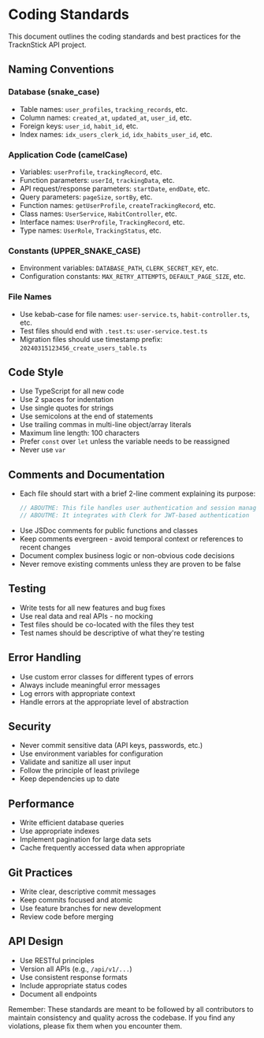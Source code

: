# Coding Standards

This document outlines the coding standards and best practices for the TracknStick API project.

## Naming Conventions

### Database (snake_case)

- Table names: `user_profiles`, `tracking_records`, etc.
- Column names: `created_at`, `updated_at`, `user_id`, etc.
- Foreign keys: `user_id`, `habit_id`, etc.
- Index names: `idx_users_clerk_id`, `idx_habits_user_id`, etc.

### Application Code (camelCase)

- Variables: `userProfile`, `trackingRecord`, etc.
- Function parameters: `userId`, `trackingData`, etc.
- API request/response parameters: `startDate`, `endDate`, etc.
- Query parameters: `pageSize`, `sortBy`, etc.
- Function names: `getUserProfile`, `createTrackingRecord`, etc.
- Class names: `UserService`, `HabitController`, etc.
- Interface names: `UserProfile`, `TrackingRecord`, etc.
- Type names: `UserRole`, `TrackingStatus`, etc.

### Constants (UPPER_SNAKE_CASE)

- Environment variables: `DATABASE_PATH`, `CLERK_SECRET_KEY`, etc.
- Configuration constants: `MAX_RETRY_ATTEMPTS`, `DEFAULT_PAGE_SIZE`, etc.

### File Names

- Use kebab-case for file names: `user-service.ts`, `habit-controller.ts`, etc.
- Test files should end with `.test.ts`: `user-service.test.ts`
- Migration files should use timestamp prefix: `20240315123456_create_users_table.ts`

## Code Style

- Use TypeScript for all new code
- Use 2 spaces for indentation
- Use single quotes for strings
- Use semicolons at the end of statements
- Use trailing commas in multi-line object/array literals
- Maximum line length: 100 characters
- Prefer `const` over `let` unless the variable needs to be reassigned
- Never use `var`

## Comments and Documentation

- Each file should start with a brief 2-line comment explaining its purpose:
  ```typescript
  // ABOUTME: This file handles user authentication and session management
  // ABOUTME: It integrates with Clerk for JWT-based authentication
  ```
- Use JSDoc comments for public functions and classes
- Keep comments evergreen - avoid temporal context or references to recent changes
- Document complex business logic or non-obvious code decisions
- Never remove existing comments unless they are proven to be false

## Testing

- Write tests for all new features and bug fixes
- Use real data and real APIs - no mocking
- Test files should be co-located with the files they test
- Test names should be descriptive of what they're testing

## Error Handling

- Use custom error classes for different types of errors
- Always include meaningful error messages
- Log errors with appropriate context
- Handle errors at the appropriate level of abstraction

## Security

- Never commit sensitive data (API keys, passwords, etc.)
- Use environment variables for configuration
- Validate and sanitize all user input
- Follow the principle of least privilege
- Keep dependencies up to date

## Performance

- Write efficient database queries
- Use appropriate indexes
- Implement pagination for large data sets
- Cache frequently accessed data when appropriate

## Git Practices

- Write clear, descriptive commit messages
- Keep commits focused and atomic
- Use feature branches for new development
- Review code before merging

## API Design

- Use RESTful principles
- Version all APIs (e.g., `/api/v1/...`)
- Use consistent response formats
- Include appropriate status codes
- Document all endpoints

Remember: These standards are meant to be followed by all contributors to maintain consistency and quality across the codebase. If you find any violations, please fix them when you encounter them.

